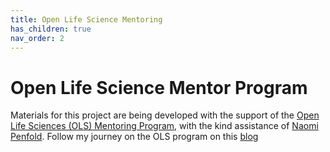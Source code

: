 ```yaml
---
title: Open Life Science Mentoring
has_children: true
nav_order: 2
---
```


# Open Life Science Mentor Program

Materials for this project are being developed with the support of the [Open Life Sciences (OLS) Mentoring Program](https://openlifesci.org), with the kind assistance of [Naomi Penfold](https://github.com/npscience). Follow my journey on the OLS program on this [blog](./blog/blog)
